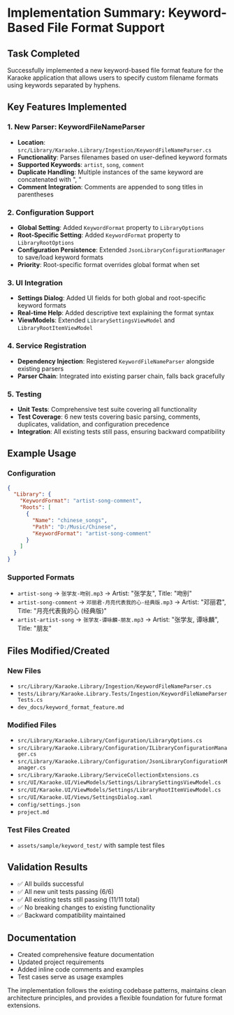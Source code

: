 # Implementation Summary: Keyword-Based File Format Support

## Task Completed
Successfully implemented a new keyword-based file format feature for the Karaoke application that allows users to specify custom filename formats using keywords separated by hyphens.

## Key Features Implemented

### 1. New Parser: KeywordFileNameParser
- **Location**: `src/Library/Karaoke.Library/Ingestion/KeywordFileNameParser.cs`
- **Functionality**: Parses filenames based on user-defined keyword formats
- **Supported Keywords**: `artist`, `song`, `comment`
- **Duplicate Handling**: Multiple instances of the same keyword are concatenated with ", "
- **Comment Integration**: Comments are appended to song titles in parentheses

### 2. Configuration Support
- **Global Setting**: Added `KeywordFormat` property to `LibraryOptions`
- **Root-Specific Setting**: Added `KeywordFormat` property to `LibraryRootOptions`
- **Configuration Persistence**: Extended `JsonLibraryConfigurationManager` to save/load keyword formats
- **Priority**: Root-specific format overrides global format when set

### 3. UI Integration
- **Settings Dialog**: Added UI fields for both global and root-specific keyword formats
- **Real-time Help**: Added descriptive text explaining the format syntax
- **ViewModels**: Extended `LibrarySettingsViewModel` and `LibraryRootItemViewModel`

### 4. Service Registration
- **Dependency Injection**: Registered `KeywordFileNameParser` alongside existing parsers
- **Parser Chain**: Integrated into existing parser chain, falls back gracefully

### 5. Testing
- **Unit Tests**: Comprehensive test suite covering all functionality
- **Test Coverage**: 6 new tests covering basic parsing, comments, duplicates, validation, and configuration precedence
- **Integration**: All existing tests still pass, ensuring backward compatibility

## Example Usage

### Configuration
```json
{
  "Library": {
    "KeywordFormat": "artist-song-comment",
    "Roots": [
      {
        "Name": "chinese_songs",
        "Path": "D:/Music/Chinese",
        "KeywordFormat": "artist-song-comment"
      }
    ]
  }
}
```

### Supported Formats
- `artist-song` → `张学友-吻别.mp3` → Artist: "张学友", Title: "吻别"
- `artist-song-comment` → `邓丽君-月亮代表我的心-经典版.mp3` → Artist: "邓丽君", Title: "月亮代表我的心 (经典版)"
- `artist-artist-song` → `张学友-谭咏麟-朋友.mp3` → Artist: "张学友, 谭咏麟", Title: "朋友"

## Files Modified/Created

### New Files
- `src/Library/Karaoke.Library/Ingestion/KeywordFileNameParser.cs`
- `tests/Library/Karaoke.Library.Tests/Ingestion/KeywordFileNameParserTests.cs`
- `dev_docs/keyword_format_feature.md`

### Modified Files
- `src/Library/Karaoke.Library/Configuration/LibraryOptions.cs`
- `src/Library/Karaoke.Library/Configuration/ILibraryConfigurationManager.cs`
- `src/Library/Karaoke.Library/Configuration/JsonLibraryConfigurationManager.cs`
- `src/Library/Karaoke.Library/ServiceCollectionExtensions.cs`
- `src/UI/Karaoke.UI/ViewModels/Settings/LibrarySettingsViewModel.cs`
- `src/UI/Karaoke.UI/ViewModels/Settings/LibraryRootItemViewModel.cs`
- `src/UI/Karaoke.UI/Views/SettingsDialog.xaml`
- `config/settings.json`
- `project.md`

### Test Files Created
- `assets/sample/keyword_test/` with sample test files

## Validation Results
- ✅ All builds successful
- ✅ All new unit tests passing (6/6)
- ✅ All existing tests still passing (11/11 total)
- ✅ No breaking changes to existing functionality
- ✅ Backward compatibility maintained

## Documentation
- Created comprehensive feature documentation
- Updated project requirements
- Added inline code comments and examples
- Test cases serve as usage examples

The implementation follows the existing codebase patterns, maintains clean architecture principles, and provides a flexible foundation for future format extensions.
